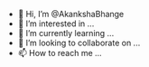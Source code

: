 - 👋 Hi, I’m @AkankshaBhange
- 👀 I’m interested in ...
- 🌱 I’m currently learning ...
- 💞️ I’m looking to collaborate on ...
- 📫 How to reach me ...

<!---
AkankshaBhange/AkankshaBhange is a ✨ special ✨ repository because its `README.md` (this file) appears on your GitHub profile.
You can click the Preview link to take a look at your changes.
--->

